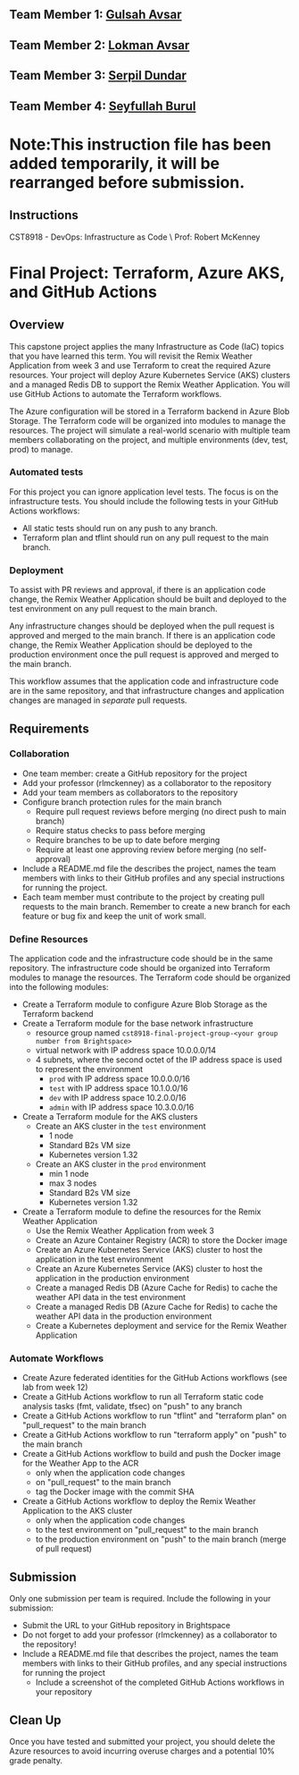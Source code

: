## Team Member 1: [Gulsah Avsar](https://github.com/GulsahAvsar)

## Team Member 2: [Lokman Avsar](https://github.com/Lokmanavsar)

## Team Member 3: [Serpil Dundar](https://github.com/Serpil-Dndr)

## Team Member 4: [Seyfullah Burul](https://github.com/sburul)


# Note:This instruction file has been added temporarily, it will be rearranged before submission.


## Instructions
CST8918 - DevOps: Infrastructure as Code \ Prof: Robert McKenney

# Final Project: Terraform, Azure AKS, and GitHub Actions

## Overview

This capstone project applies the many Infrastructure as Code (IaC) topics that you have learned this term. You will revisit the Remix Weather Application from week 3 and use Terraform to creat the required Azure resources. Your project will deploy Azure Kubernetes Service (AKS) clusters and a managed Redis DB to support the Remix Weather Application. You will use GitHub Actions to automate the Terraform workflows.

The Azure configuration will be stored in a Terraform backend in Azure Blob Storage. The Terraform code will be organized into modules to manage the resources. The project will simulate a real-world scenario with multiple team members collaborating on the project, and multiple environments (dev, test, prod) to manage.

### Automated tests

For this project you can ignore application level tests. The focus is on the infrastructure tests. You should include the following tests in your GitHub Actions workflows:

- All static tests should run on any push to any branch.
- Terraform plan and tflint should run on any pull request to the main branch.

### Deployment

To assist with PR reviews and approval, if there is an application code change, the Remix Weather Application should be built and deployed to the test environment on any pull request to the main branch.

Any infrastructure changes should be deployed when the pull request is approved and merged to the main branch. If there is an application code change, the Remix Weather Application should be deployed to the production environment once the pull request is approved and merged to the main branch.

This workflow assumes that the application code and infrastructure code are in the same repository, and that infrastructure changes and application changes are managed in _separate_ pull requests.

## Requirements

### Collaboration

- One team member: create a GitHub repository for the project
- Add your professor (rlmckenney) as a collaborator to the repository
- Add your team members as collaborators to the repository
- Configure branch protection rules for the main branch
  - Require pull request reviews before merging (no direct push to main branch)
  - Require status checks to pass before merging
  - Require branches to be up to date before merging
  - Require at least one approving review before merging (no self-approval)
- Include a README.md file the describes the project, names the team members with links to their GitHub profiles and any special instructions for running the project.
- Each team member must contribute to the project by creating pull requests to the main branch. Remember to create a new branch for each feature or bug fix and keep the unit of work small.

### Define Resources

The application code and the infrastructure code should be in the same repository. The infrastructure code should be organized into Terraform modules to manage the resources. The Terraform code should be organized into the following modules:

- Create a Terraform module to configure Azure Blob Storage as the Terraform backend
- Create a Terraform module for the base network infrastructure
  - resource group named `cst8918-final-project-group-<your group number from Brightspace>`
  - virtual network with IP address space 10.0.0.0/14
  - 4 subnets, where the second octet of the IP address space is used to represent the environment
    - `prod` with IP address space 10.0.0.0/16
    - `test` with IP address space 10.1.0.0/16
    - `dev` with IP address space 10.2.0.0/16
    - `admin` with IP address space 10.3.0.0/16
- Create a Terraform module for the AKS clusters
  - Create an AKS cluster in the `test` environment
    - 1 node
    - Standard B2s VM size
    - Kubernetes version 1.32
  - Create an AKS cluster in the `prod` environment
    - min 1 node
    - max 3 nodes
    - Standard B2s VM size
    - Kubernetes version 1.32
- Create a Terraform module to define the resources for the Remix Weather Application
  - Use the Remix Weather Application from week 3
  - Create an Azure Container Registry (ACR) to store the Docker image
  - Create an Azure Kubernetes Service (AKS) cluster to host the application in the test environment
  - Create an Azure Kubernetes Service (AKS) cluster to host the application in the production environment
  - Create a managed Redis DB (Azure Cache for Redis) to cache the weather API data in the test environment
  - Create a managed Redis DB (Azure Cache for Redis) to cache the weather API data in the production environment
  - Create a Kubernetes deployment and service for the Remix Weather Application

### Automate Workflows

- Create Azure federated identities for the GitHub Actions workflows (see lab from week 12)
- Create a GitHub Actions workflow to run all Terraform static code analysis tasks (fmt, validate, tfsec) on "push" to any branch
- Create a GitHub Actions workflow to run "tflint" and "terraform plan" on "pull_request" to the main branch
- Create a GitHub Actions workflow to run "terraform apply" on "push" to the main branch
- Create a GitHub Actions workflow to build and push the Docker image for the Weather App to the ACR
  - only when the application code changes
  - on "pull_request" to the main branch
  - tag the Docker image with the commit SHA
- Create a GitHub Actions workflow to deploy the Remix Weather Application to the AKS cluster
  - only when the application code changes
  - to the test environment on "pull_request" to the main branch
  - to the production environment on "push" to the main branch (merge of pull request)

## Submission

Only one submission per team is required. Include the following in your submission:

- Submit the URL to your GitHub repository in Brightspace
- Do not forget to add your professor (rlmckenney) as a collaborator to the repository!
- Include a README.md file that describes the project, names the team members with links to their GitHub profiles, and any special instructions for running the project
  - Include a screenshot of the completed GitHub Actions workflows in your repository

## Clean Up

Once you have tested and submitted your project, you should delete the Azure resources to avoid incurring overuse charges and a potential 10% grade penalty.